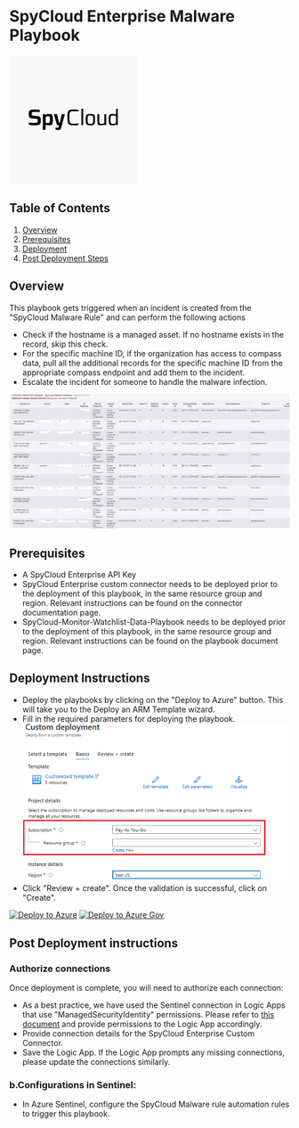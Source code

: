 # SpyCloud Enterprise Malware Playbook 

![SpyCloud Enterprise](images/logo.png)

## Table of Contents

1. [Overview](#overview)
2. [Prerequisites](#prerequisites)
3. [Deployment](#deployment)
4. [Post Deployment Steps](#postdeployment)


<a name="overview">

## Overview
This playbook gets triggered when an incident is created from the "SpyCloud Malware Rule" and can perform the following actions

- Check if the hostname is a managed asset. If no hostname exists in the record, skip this check. 
- For the specific machine ID, if the organization has access to compass data, pull all the additional records for the specific machine ID from the appropriate compass endpoint and add them to the incident. 
- Escalate the incident for someone to handle the malware infection. 

![Incident Comments](images/comments.png)

<a name="prerequisites">

## Prerequisites
- A SpyCloud Enterprise API Key
- SpyCloud Enterprise custom connector needs to be deployed prior to the deployment of this playbook, in the same resource group and region. Relevant instructions can be found on the connector documentation page.
- SpyCloud-Monitor-Watchlist-Data-Playbook needs to be deployed prior to the deployment of this playbook, in the same resource group and region. Relevant instructions can be found on the playbook document page.

<a name="deployment">

## Deployment Instructions
- Deploy the playbooks by clicking on the "Deploy to Azure" button. This will take you to the Deploy an ARM Template wizard.
- Fill in the required parameters for deploying the playbook.
  ![deployment](images/deployment.png)
- Click "Review + create". Once the validation is successful, click on "Create".

[![Deploy to Azure](https://aka.ms/deploytoazurebutton)](https://portal.azure.com/#create/Microsoft.Template/uri/https%3A%2F%2Fraw.githubusercontent.com%2FRamboV%2FAzure-Sentinel%2Fmaster%2FSolutions%2FSpyCloud%20Enterprise%2FPlaybooks%2FSpyCloud-Malware-Playbook%2Fazuredeploy.json)
[![Deploy to Azure Gov](https://aka.ms/deploytoazuregovbutton)](https://portal.azure.us/#create/Microsoft.Template/uri/https%3A%2F%2Fraw.githubusercontent.com%2FRamboV%2FAzure-Sentinel%2Fmaster%2FSolutions%2FSpyCloud%20Enterprise%2FPlaybooks%2FSpyCloud-Malware-Playbook%2Fazuredeploy.json)

<a name="postdeployment">

## Post Deployment instructions
### Authorize connections
Once deployment is complete, you will need to authorize each connection:
- As a best practice, we have used the Sentinel connection in Logic Apps that use "ManagedSecurityIdentity" permissions. Please refer to [this document](https://techcommunity.microsoft.com/t5/microsoft-sentinel-blog/what-s-new-managed-identity-for-azure-sentinel-logic-apps/ba-p/2068204) and provide permissions to the Logic App accordingly.
- Provide connection details for the SpyCloud Enterprise Custom Connector.
- Save the Logic App. If the Logic App prompts any missing connections, please update the connections similarly.
### b.Configurations in Sentinel:
- In Azure Sentinel, configure the SpyCloud Malware rule automation rules to trigger this playbook.
